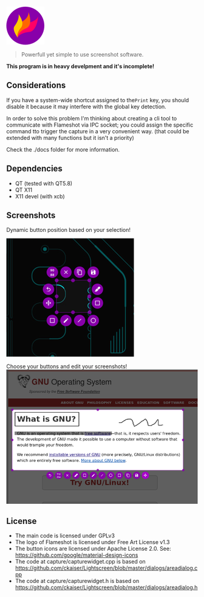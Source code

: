 ![image](./img/flameshot.png)
> Powerfull yet simple to use screenshot software.

**This program is in heavy develpment and it's incomplete!**

## Considerations
If you have a system-wide shortcut assigned to the`Print`
 key, you should disable it because it may interfere with the global key detection.
 
 In order to solve this problem I'm thinking about creating a cli tool to communicate with Flameshot via IPC socket; you could assign the specific command tto trigger the capture in a very convenient way. (that could be extended with many functions but it isn't a priority)
 
 Check the ./docs folder for more information.
 
## Dependencies
- QT (tested with QT5.8)
- QT X11
- X11 devel (with xcb)

## Screenshots
Dynamic button position based on your selection!

![image](./img/appScreenshots/screenshot_1.png)

Choose your buttons and edit your screenshots!
![image](./img/appScreenshots/screenshot_2.png)

## License
- The main code is licensed under GPLv3
- The logo of Flameshot is licensed under Free Art License v1.3
- The button icons are licensed under Apache License 2.0. See: https://github.com/google/material-design-icons
- The code at capture/capturewidget.cpp is based on https://github.com/ckaiser/Lightscreen/blob/master/dialogs/areadialog.cpp
- The code at capture/capturewidget.h is based on https://github.com/ckaiser/Lightscreen/blob/master/dialogs/areadialog.h

